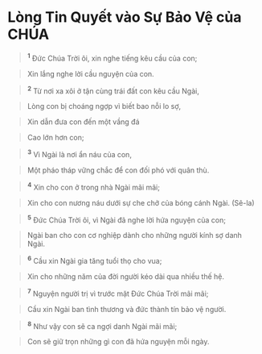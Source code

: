 

# Lòng Tin Quyết vào Sự Bảo Vệ của CHÚA

> <sup><b>1</b></sup> Đức Chúa Trời ôi, xin nghe tiếng kêu cầu của con;
>


> Xin lắng nghe lời cầu nguyện của con.
>


> <sup><b>2</b></sup> Từ nơi xa xôi ở tận cùng trái đất con kêu cầu Ngài,
>


> Lòng con bị choáng ngợp vì biết bao nỗi lo sợ,
>


> Xin dẫn đưa con đến một vầng đá
>


> Cao lớn hơn con;
>


> <sup><b>3</b></sup> Vì Ngài là nơi ẩn náu của con,
>


> Một pháo tháp vững chắc để con đối phó với quân thù.
>


> <sup><b>4</b></sup> Xin cho con ở trong nhà Ngài mãi mãi;
>


> Xin cho con nương náu dưới sự che chở của bóng cánh Ngài. (Sê-la)
>


> <sup><b>5</b></sup> Đức Chúa Trời ôi, vì Ngài đã nghe lời hứa nguyện của con;
>


> Ngài ban cho con cơ nghiệp dành cho những người kính sợ danh Ngài.
>


> <sup><b>6</b></sup> Cầu xin Ngài gia tăng tuổi thọ cho vua;
>


> Xin cho những năm của đời người kéo dài qua nhiều thế hệ.
>


> <sup><b>7</b></sup> Nguyện người trị vì trước mặt Đức Chúa Trời mãi mãi;
>


> Cầu xin Ngài ban tình thương và đức thành tín bảo vệ người.
>


> <sup><b>8</b></sup> Như vậy con sẽ ca ngợi danh Ngài mãi mãi;
>


> Con sẽ giữ trọn những gì con đã hứa nguyện mỗi ngày.
>

